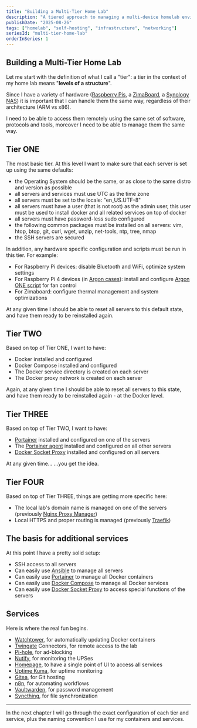 ```yaml
---
title: "Building a Multi-Tier Home Lab"
description: "A tiered approach to managing a multi-device homelab environment with consistent configuration across different hardware architectures."
publishDate: "2025-08-26"
tags: ["homelab", "self-hosting", "infrastructure", "networking"]
seriesId: "multi-tier-home-lab"
orderInSeries: 1
---
```


## Building a Multi-Tier Home Lab

Let me start with the definition of what I call a "tier": a tier in the context of my home lab means "**levels of a structure**".

Since I have a variety of hardware ([Raspberry Pis](https://www.raspberrypi.com/), a [ZimaBoard](https://www.zimaspace.com/products/single-board-server), a [Synology NAS](https://global.download.synology.com/download/Document/Hardware/DataSheet/DiskStation/18-year/DS718+/enu/Synology_DS718_Plus_Data_Sheet_enu.pdf)) it is important that I can handle them the same way, regardless of their architecture (ARM vs x86).

I need to be able to access them remotely using the same set of software, protocols and tools, moreover I need to be able to manage them the same way.

## Tier ONE

The most basic tier. At this level I want to make sure that each server is set up using the same defaults:

- the Operating System should be the same, or as close to the same distro and version as possible
- all servers and services must use UTC as the time zone
- all servers must be set to the locale: "en_US.UTF-8"
- all servers must have a user (that is not root) as the admin user, this user must be used to install docker and all related services on top of docker
- all servers must have password-less sudo configured
- the following common packages must be installed on all servers: vim, htop, btop, git, curl, wget, unzip, net-tools, ntp, tree, nmap
- the SSH servers are secured

In addition, any hardware specific configuration and scripts must be run in this tier. For example:

- For Raspberry Pi devices: disable Bluetooth and WiFi, optimize system settings
- For Raspberry Pi 4 devices (in [Argon cases](https://argon40.com/products/argon-one-v3-m-2-nvme-case)): install and configure [Argon ONE script](https://download.argon40.com/argon1.sh) for fan control
- For Zimaboard: configure thermal management and system optimizations

At any given time I should be able to reset all servers to this default state, and have them ready to be reinstalled again.

## Tier TWO

Based on top of Tier ONE, I want to have:

- Docker installed and configured
- Docker Compose installed and configured
- The Docker service directory is created on each server
- The Docker proxy network is created on each server

Again, at any given time I should be able to reset all servers to this state, and have them ready to be reinstalled again - at the Docker level.

## Tier THREE

Based on top of Tier TWO, I want to have:

- [Portainer](https://github.com/portainer/portainer) installed and configured on one of the servers
- The [Portainer agent](https://docs.portainer.io/admin/environments/add/docker/agent) installed and configured on all other servers
- [Docker Socket Proxy](https://github.com/Tecnativa/docker-socket-proxy) installed and configured on all servers

At any given time... ...you get the idea.

## Tier FOUR

Based on top of Tier THREE, things are getting more specific here:

- The local lab's domain name is managed on one of the servers (previously [Nginx Proxy Manager](https://nginxproxymanager.com/))
- Local HTTPS and proper routing is managed (previously [Traefik](https://traefik.io/))

## The basis for additional services

At this point I have a pretty solid setup:

- SSH access to all servers
- Can easily use [Ansible](https://docs.ansible.com/) to manage all servers
- Can easily use [Portainer](https://github.com/portainer/portainer) to manage all Docker containers
- Can easily use [Docker Compose](https://github.com/docker/compose) to manage all Docker services
- Can easily use [Docker Socket Proxy](https://github.com/Tecnativa/docker-socket-proxy) to access special functions of the servers

## Services

Here is where the real fun begins.

- [Watchtower](https://github.com/containrrr/watchtower), for automatically updating Docker containers
- [Twingate](https://www.twingate.com/) Connectors, for remote access to the lab
- [Pi-hole](https://pi-hole.net/), for ad-blocking
- [Nutify](https://github.com/DartSteven/Nutify), for monitoring the UPSes
- [Homepage](https://gethomepage.dev/), to have a single point of UI to access all services
- [Uptime Kuma](https://github.com/louislam/uptime-kuma), for uptime monitoring
- [Gitea](https://gitea.io/), for Git hosting
- [n8n](https://n8n.io/), for automating workflows
- [Vaultwarden](https://github.com/dani-garcia/vaultwarden), for password management
- [Syncthing](https://syncthing.net/), for file synchronization

---

In the next chapter I will go through the exact configuration of each tier and service, plus the naming convention I use for my containers and services.
